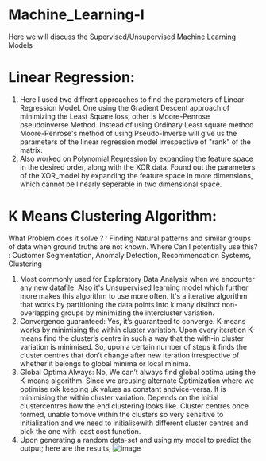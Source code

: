 # Machine_Learning-I
 Here we will discuss the Supervised/Unsupervised Machine Learning Models
# Linear Regression:
1. Here I used two diffrent approaches to find the parameters of Linear Regression Model. One using the Gradient Descent approach of minimizing the Least Square loss; other is Moore-Penrose pseudoinverse Method. Instead of using Ordinary Least square method Moore-Penrose's method of using Pseudo-Inverse will give us the parameters of the linear regression model irrespective of "rank" of the matrix.
2. Also worked on Polynomial Regression by expanding the feature space in the desired order, along with the XOR data. Found out the parameters of the XOR_model by expanding the feature space in more dimensions, which cannot be linearly seperable in two dimensional space.
# K Means Clustering Algorithm:
 What Problem does it solve ? : Finding Natural patterns and similar groups of data when ground truths are not known.
 Where Can I potentially use this? : Customer Segmentation, Anomaly Detection, Recommendation Systems, Clustering
 1. Most commonly used for Exploratory Data Analysis when we encounter any new datafile. Also it's Unsupervised learning model which further more makes this algorithm to use more often. It's a iterative algorithm that works by partitioning the data points into k many distinct non-overlapping groups by minimizing the intercluster variation.
 2. Convergence guaranteed: Yes, it’s guaranteed to converge. K-means works by minimising the within cluster variation. Upon every iteration K-means find the cluster’s centre in such a way that the with-in cluster variation is minimised. So, upon a certain number of steps it finds the cluster centres that don’t change after new iteration irrespective of whether it belongs to global minima or local minima.
 3. Global Optima Always: No, We can’t always find global optima using the K-means algorithm. Since we areusing alternate Optimization where we optimise rxk keeping µk values as constant andvice-versa. It is minimising the within cluster variation. Depends on the initial clustercentres how the end clustering looks like. Cluster centres once formed, unable tomove within the clusters so very sensitive to initialization and we need to initialisewith different cluster centres and pick the one with least cost function.
  4. Upon generating a random data-set and using my model to predict the output; here are the results, ![image](https://github.com/LokeshSreenathJ/Machine_Learning/assets/115972450/ec784035-14ea-47a0-a6b0-dd3f4c11a536)
